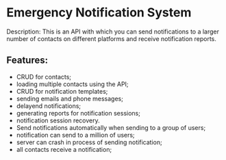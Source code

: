 # Emergency Notification System
Description: This is an API with which you can send notifications to a larger number of contacts on different platforms and receive notification reports.

## Features:

  - CRUD for contacts;
  - loading multiple contacts using the API;
  - CRUD for notification templates;
  - sending emails and phone messages;
  - delayend notifications;
  - generating reports for notification sessions;
  - notification session recovery.
  - Send notifications automatically when sending to a group of users;
  - notification can send to a million of users;
  - server can crash in process of sending notification;
  - all contacts receive a notification;
